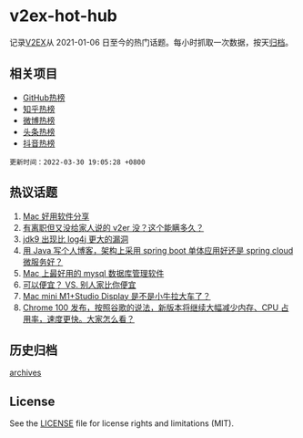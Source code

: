 # v2ex-hot-hub

 记录[V2EX](https://www.v2ex.com/)从 2021-01-06 日至今的热门话题。每小时抓取一次数据，按天[归档](archives)。
 
 ## 相关项目

- [GitHub热榜](https://github.com/snaildev/github-hot-hub)
- [知乎热榜](https://github.com/snaildev/zhihu-hot-hub)
- [微博热榜](https://github.com/snaildev/weibo-hot-hub)
- [头条热榜](https://github.com/snaildev/toutiao-hot-hub)
- [抖音热榜](https://github.com/snaildev/douyin-hot-hub)


 `更新时间：2022-03-30 19:05:28 +0800`

## 热议话题

1. [Mac 好用软件分享](https://www.v2ex.com/t/843789)
1. [有离职但又没给家人说的 v2er 没？这个能瞒多久？](https://www.v2ex.com/t/843816)
1. [jdk9 出现比 log4j 更大的漏洞](https://www.v2ex.com/t/843724)
1. [用 Java 写个人博客，架构上采用 spring boot 单体应用好还是 spring cloud 微服务好？](https://www.v2ex.com/t/843796)
1. [Mac 上最好用的 mysql 数据库管理软件](https://www.v2ex.com/t/843750)
1. [可以便宜？ VS. 别人家比你便宜](https://www.v2ex.com/t/843811)
1. [Mac mini M1+Studio Display 是不是小牛拉大车了？](https://www.v2ex.com/t/843720)
1. [Chrome 100 发布，按照谷歌的说法，新版本将继续大幅减少内存、CPU 占用率，速度更快。大家怎么看？](https://www.v2ex.com/t/843813)

## 历史归档

[archives](archives)

## License

See the [LICENSE](LICENSE) file for license rights and limitations (MIT).
